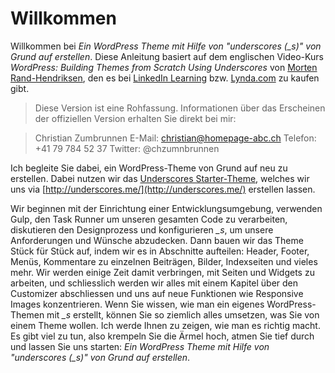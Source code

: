 # Willkommen

Willkommen bei *Ein WordPress Theme mit Hilfe von "underscores (_s)" von Grund auf erstellen*. Diese Anleitung basiert auf dem englischen Video-Kurs *WordPress: Building Themes from Scratch Using Underscores* von [Morten Rand-Hendriksen](https://www.linkedin.com/learning/instructors/morten-rand-hendriksen), den es bei [LinkedIn Learning](https://www.linkedin.com/learning/wordpress-building-themes-from-scratch-using-underscores-2) bzw. [Lynda.com](https://www.lynda.com/WordPress-tutorials/WordPress-Building-Themes-from-Scratch-Using-Underscores/491704-2.html) zu kaufen gibt.


> Diese Version ist eine Rohfassung. Informationen über das Erscheinen der offiziellen Version erhalten Sie direkt bei mir:

> Christian Zumbrunnen
> E-Mail: christian@homepage-abc.ch
> Telefon: +41 79 784 52 37
> Twitter: @chzumnbrunnen

Ich begleite Sie dabei, ein WordPress-Theme von Grund auf neu zu erstellen. Dabei nutzen wir das [Underscores Starter-Theme](https://github.com/automattic/_s), welches wir uns via [http://underscores.me/](http://underscores.me/) erstellen lassen.

Wir beginnen mit der Einrichtung einer Entwicklungsumgebung, verwenden Gulp, den Task Runner um unseren gesamten Code zu verarbeiten, diskutieren den Designprozess und konfigurieren *_s*, um unsere Anforderungen und Wünsche abzudecken. Dann bauen wir das Theme Stück für Stück auf, indem wir es in Abschnitte aufteilen: Header, Footer, Menüs, Kommentare zu einzelnen Beiträgen, Bilder, Indexseiten und vieles mehr.
Wir werden einige Zeit damit verbringen, mit Seiten und Widgets zu arbeiten, und schliesslich werden wir alles mit einem Kapitel über den Customizer abschliessen und uns auf neue Funktionen wie Responsive Images konzentrieren. Wenn Sie wissen, wie man ein eigenes WordPress-Themen mit *_s* erstellt, können Sie so ziemlich alles umsetzen, was Sie von einem Theme wollen. Ich werde Ihnen zu zeigen, wie man es richtig macht. Es gibt viel zu tun, also krempeln Sie die Ärmel hoch, atmen Sie tief durch und lassen Sie uns starten: *Ein WordPress Theme mit Hilfe von "underscores (_s)" von Grund auf erstellen*.